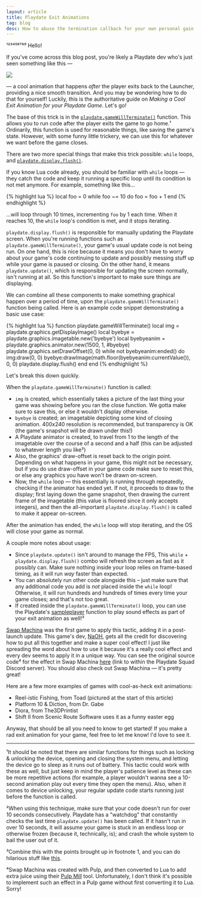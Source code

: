 ```yaml
---
layout: article
title: Playdate Exit Animations
tag: blog
desc: How to abuse the termination callback for your own personal gain.
---
```

¹²³⁴⁵⁶⁷⁸⁹
Hello!

If you've come across this blog post, you're likely a Playdate dev who's just seen something like this —

![](/blog/images/2024-06-16-1.png)

— a cool animation that happens *after* the player exits back to the Launcher, providing a nice smooth transition. And you may be wondering how to do that for yourself! Luckily, this is the authoritative guide on *Making a Cool Exit Animation for your Playdate Game*. Let's go!

The base of this trick is in the [`playdate.gameWillTerminate()`](https://sdk.play.date/2.5.0/Inside%20Playdate.html#c-gameWillTerminate) function. This allows you to run code after the player exits the game to go home.¹ Ordinarily, this function is used for reasonable things, like saving the game's state. However, with some funny little trickery, we can use this for whatever we want before the game closes.

There are two more special things that make this trick possible: `while` loops, and [`playdate.display.flush()`](https://sdk.play.date/2.5.0/Inside%20Playdate.html#f-display.flush).

If you know Lua code already, you should be familiar with `while` loops — they catch the code and keep it running a specific loop until its condition is not met anymore. For example, something like this...

{% highlight lua %}
local foo = 0
while foo ~= 10 do
	foo = foo + 1
end
{% endhighlight %}

...will loop through 10 times, incrementing `foo` by 1 each time. When it reaches 10, the `while` loop's condition is met, and it stops iterating.

`playdate.display.flush()` is responsible for manually updating the Playdate screen. When you're running functions such as `playdate.gameWillTerminate()`, your game's usual update code is not being run. On one hand, this is nice because it means you don't have to worry about your game's code continuing to update and possibly messing stuff up while your game is paused or closing. On the other hand, it means `playdate.update()`, which is responsible for updating the screen normally, isn't running at all. So this function's important to make sure things are displaying.

We can combine all these components to make something graphical happen over a period of time, upon the `playdate.gameWillTerminate()` function being called. Here is an example code snippet demonstrating a basic use case:

{% highlight lua %}
function playdate.gameWillTerminate()
	local img = playdate.graphics.getDisplayImage()
	local byebye = playdate.graphics.imagetable.new('byebye')
	local byebyeanim = playdate.graphics.animator.new(1500, 1, #byebye)
	playdate.graphics.setDrawOffset(0, 0)
	while not byebyeanim:ended() do
		img:draw(0, 0)
		byebye:drawImage(math.floor(byebyeanim:currentValue()), 0, 0)
		playdate.display.flush()
	end
end
{% endhighlight %}

Let's break this down quickly.

When the `playdate.gameWillTerminate()` function is called:

- `img` is created, which essentially takes a picture of the last thing your game was showing before you ran the close function. We gotta make sure to save this, or else it wouldn't display otherwise.
- `byebye` is created; an imagetable depicting some kind of closing animation. 400x240 resolution is recommended, but transparency is OK (the game's snapshot will be drawn under this!)
- A Playdate animator is created, to travel from 1 to the length of the imagetable over the course of a second and a half (this can be adjusted to whatever length you like²)
- Also, the graphics' draw-offset is reset back to the origin point. Depending on what happens in your game, this might not be necessary, but if you do use draw-offset in your game code make sure to reset this, or else any graphics you have won't be drawn on-screen.
- Now, the `while` loop — this essentially is running through repeatedly, checking if the animator has ended yet. If not, it proceeds to draw to the display; first laying down the game snapshot, then drawing the current frame of the imagetable (this value is floored since it only accepts integers), and then the all-important `playdate.display.flush()` is called to make it appear on-screen.

After the animation has ended, the `while` loop will stop iterating, and the OS will close your game as normal.

A couple more notes about usage:

- Since `playdate.update()` isn't around to manage the FPS, This `while` + `playdate.display.flush()` combo will refresh the screen as fast as it possibly can. Make sure nothing inside your loop relies on frame-based timing, as it will run *way* faster than expected.
- You can absolutely run other code alongside this – just make sure that any additional code you add is *not* placed inside the `while` loop! Otherwise, it will run hundreds and hundreds of times every time your game closes; and that's not too great.
- If created inside the `playdate.gameWillTerminate()` loop, you can use the Playdate's [sampleplayer](https://sdk.play.date/2.5.0/#C-sound.sampleplayer) function to play sound effects as part of your exit animation as well!³

[Swap Machina](https://play.date/games/swap-machina) was the first game to apply this tactic, adding it in a post-launch update. This game's dev, [NaOH](https://nstbayless.github.io), gets all the credit for discovering how to put all this together and make a super cool effect! I just like spreading the word about how to use it because it's a really cool effect and every dev seems to apply it in a unique way. You can see the original source code⁴ for the effect in Swap Machina [here](https://discord.com/channels/675983554655551509/675983555209330691/1131269469902217327) (link to within the Playdate Squad Discord server). You should also check out Swap Machina — it's pretty great!

Here are a few more examples of games with cool-as-heck exit animations:

- Reel-istic Fishing, from Toad (pictured at the start of this article)
- Platform 10 & Diction, from Dr. Gabe
- Diora, from The3DPrintist
- Shift II from Scenic Route Software uses it as a funny easter egg

Anyway, that should be all you need to know to get started! If you make a rad exit animation for your game, feel free to let me know! I'd love to see it.

<hr>

¹It should be noted that there are similar functions for things such as locking & unlocking the device, opening and closing the system menu, and letting the device go to sleep as it runs out of battery. This tactic could work with these as well, but just keep in mind the player's patience level as these can be more repetitive actions (for example, a player wouldn't wanna see a 10-second animation play out every time they open the menu). Also, when it comes to device unlocking, your regular update code starts running just before the function is called.

²When using this technique, make sure that your code doesn't run for over 10 seconds consecutively. Playdate has a "watchdog" that constantly checks the last time `playdate.update()` has been called. If it hasn't run in over 10 seconds, it will assume your game is stuck in an endless loop or otherwise frozen (because it, technically, is); and crash the whole system to bail the user out of it.

³Combine this with the points brought up in footnote 1, and you can do hilarious stuff like [this](https://youtu.be/D5gCeK8DPRY).

⁴Swap Machina was created with Pulp, and then converted to Lua to add extra juice using their [Pulp Mill](https://github.com/nstbayless/pulp-to-lua) tool. Unfortunately, I don't think it's possible to implement such an effect in a Pulp game without first converting it to Lua. Sorry!
